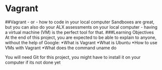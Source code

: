 # Vagrant
##Vagrant - or - how to code in your local computer
Sandboxes are great, but you can also do your ALX assessments on your local computer - having a virtual machine (VM) is the perfect tool for that.
###Learning Objectives
At the end of this project, you are expected to be able to explain to anyone, without the help of Google:
*What is Vagrant
*What is Ubuntu
*How to use VMs with Vagrant
*What does the command uname do

You will need Git for this project, you might have to install it on your computer if its not done yet
